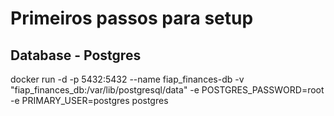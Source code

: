 # Primeiros passos para setup

## Database - Postgres
docker run -d -p 5432:5432 --name fiap_finances-db  -v "fiap_finances_db:/var/lib/postgresql/data" -e POSTGRES_PASSWORD=root -e PRIMARY_USER=postgres postgres

